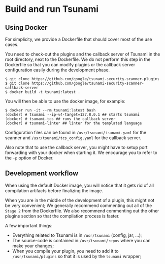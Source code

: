 # Build and run Tsunami

## Using Docker

For simplicity, we provide a Dockerfile that should cover most of the use
cases.

You need to check-out the plugins and the callback server of Tsunami in the
root directory, next to the Dockerfile. We do not perform this step in the
Dockerfile so that you can modify plugins or the callback server configuration
easily during the development phase.

```
$ git clone https://github.com/google/tsunami-security-scanner-plugins
$ git clone https://github.com/google/tsunami-security-scanner-callback-server
$ docker build -t tsunami:latest .
```

You will then be able to use the docker image, for example:

```
$ docker run -it --rm tsunami:latest bash
(docker) # tsunami --ip-v4-target=127.0.0.1 ## starts tsunami
(docker) # tsunami-tcs ## runs the callback server
(docker) # tsunami-linter ## linter for the templated language
```

Configuration files can be found in `/usr/tsunami/tsunami.yaml` for the scanner
and `/usr/tsunami/tcs_config.yaml` for the callback server.

Also note that to use the callback server, you might have to setup port
forwarding with your docker when starting it. We encourage you to refer to the
`-p` option of Docker.

## Development workflow

When using the default Docker image, you will notice that it gets rid of all
compilation artifacts before finalizing the image.

When you are in the middle of the development of a plugin, this might not be
very convenient; We generally recommend commenting out all of the `Stage 2` from
the Dockerfile. We also recommend commenting out the other plugins section so
that the compilation process is faster.

A few important things:

- Everything related to Tsunami is in `/usr/tsunami` (config, jar, ...);
- The source-code is contained in `/usr/tsunami/repos` where you can make your
changes;
- When you compile your plugin, you need to add it to `/usr/tsunami/plugins` so
that it is used by the `tsunami` wrapper;
